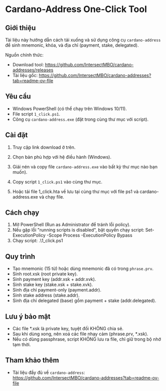 Cardano-Address One-Click Tool
==============================

Giới thiệu
----------
Tài liệu này hướng dẫn cách tải xuống và sử dụng công cụ `cardano-address` để sinh mnemonic, khóa, và địa chỉ (payment, stake, delegated).

Nguồn chính thức:
- Download tool: https://github.com/IntersectMBO/cardano-addresses/releases
- Tài liệu gốc: https://github.com/IntersectMBO/cardano-addresses?tab=readme-ov-file

Yêu cầu
-------
- Windows PowerShell (có thể chạy trên Windows 10/11).
- File script `1_click.ps1`.
- Công cụ `cardano-address.exe` (đặt trong cùng thư mục với script).

Cài đặt
-------
1. Truy cập link download ở trên.
2. Chọn bản phù hợp với hệ điều hành (Windows).
3. Giải nén và copy file `cardano-address.exe` vào bất kỳ thư mục nào bạn muốn).
4. Copy script `1_click.ps1` vào cùng thư mục.

5. Hoặc tải file 1_click.hta về lưu tại cùng thư mục với file ps1 và cardano-address.exe và chạy file.

Cách chạy
---------
1. Mở PowerShell (Run as Administrator để tránh lỗi policy).
2. Nếu gặp lỗi "running scripts is disabled", bật quyền chạy script:
   Set-ExecutionPolicy -Scope Process -ExecutionPolicy Bypass
3. Chạy script:
   .\1_click.ps1

Quy trình
---------
- Tạo mnemonic (15 từ) hoặc dùng mnemonic đã có trong `phrase.prv`.
- Sinh root.xsk (root private key).
- Sinh payment key (addr.xsk + addr.xvk).
- Sinh stake key (stake.xsk + stake.xvk).
- Sinh địa chỉ payment-only (payment.addr).
- Sinh stake address (stake.addr).
- Sinh địa chỉ delegated (base) gồm payment + stake (addr.delegated).

Lưu ý bảo mật
-------------
- Các file *.xsk là private key, tuyệt đối KHÔNG chia sẻ.
- Sau khi dùng xong, nên xoá các file nhạy cảm (phrase.prv, *.xsk).
- Nếu có dùng passphrase, script KHÔNG lưu ra file, chỉ giữ trong bộ nhớ tạm thời.

Tham khảo thêm
---------------
- Tài liệu đầy đủ về `cardano-address`: 
  https://github.com/IntersectMBO/cardano-addresses?tab=readme-ov-file
